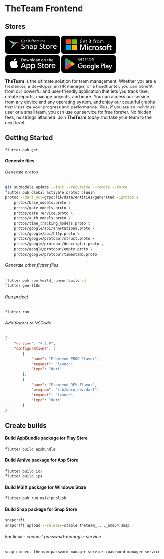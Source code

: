 # TheTeam Frontend

## Stores

[![Snap Store](docs/snap_store.png)](https://snapcraft.io/theteam)
[![Microsoft Store](docs/microsoft_store.png)](https://www.microsoft.com/store/apps/9PHQZF2D9ZSW)
[![App Store](docs/app_store.png)](https://itunes.apple.com/app/id1639115836)
[![Google Play](docs/google_play.png)](https://play.google.com/store/apps/details?id=run.theteam.app)

**TheTeam** is the ultimate solution for team management. Whether you are a freelancer, a developer, an HR manager, or a headhunter, you can benefit from our powerful and user-friendly application that lets you track time, create reports, manage projects, and more. You can access our service from any device and any operating system, and enjoy our beautiful graphs that visualize your progress and performance. Plus, if you are an individual user or a small team, you can use our service for free forever. No hidden fees, no strings attached. Join **TheTeam** today and take your team to the next level.

## Getting Started

```bash
flutter pub get
```

#### Generate files

###### Generate protos
```bash
git submodule update --init --recursive --remote --force 
flutter pub global activate protoc_plugin
protoc --dart_out=grpc:lib/data/entities/generated -Iprotos \
    protos/base_models.proto \
    protos/gate_models.proto \
    protos/gate_service.proto \
    protos/auth_models.proto \
    protos/time_tracking_models.proto \
    protos/google/api/annotations.proto \
    protos/google/api/http.proto \
    protos/google/protobuf/struct.proto \
    protos/google/protobuf/descriptor.proto \
    protos/google/protobuf/empty.proto \
    protos/google/protobuf/timestamp.proto
```

###### Generate other flutter files
```bash
flutter pub run build_runner build -d
flutter gen-l10n
```

###### Run project
```bash
flutter run
```

###### Add flavors to VSCode
```json
{
    "version": "0.2.0",
    "configurations": [
        {
            "name": "Frontend PROD-Flavor",
            "request": "launch",
            "type": "dart"
        },
        {
            "name": "Frontend DEV-Flavor",
            "program": "lib/main_dev.dart",
            "request": "launch",
            "type": "dart"
        }
}
```

## Create builds

#### Build AppBundle package for Play Store
```bash
flutter build appbundle
```

#### Build Arhive package for App Store
```bash
flutter build ios
flutter build ipa
```

#### Build MSIX package for Windows Store
```bash
flutter pub run msix:publish
```

#### Build Snap package for Snap Store
```bash
snapcraft
snapcraft upload --release=stable theteam_...._amd64.snap
```
###### For linux - connect password-manager-service
```bash
snap connect theteam:password-manager-service :password-manager-service
```